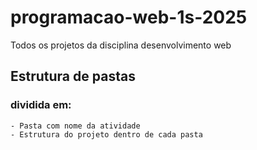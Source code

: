 # programacao-web-1s-2025
Todos os projetos da disciplina desenvolvimento web

## Estrutura de pastas
  ### dividida em:
    - Pasta com nome da atividade
    - Estrutura do projeto dentro de cada pasta
